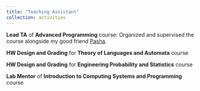 ```yaml
---
title: "Teaching Assistant"
collection: activities
---
```


**Lead TA** of **Advanced Programming** course: Organized and supervised the course alongside my good friend [Pasha](https://pashabarahimi.github.io/).<br>

**HW Design and Grading** for **Theory of Languages and Automata** course<br>

**HW Design and Grading** for **Engineering Probability and Statistics** course<br>

**Lab Mentor** of **Introduction to Computing Systems and Programming** course<br>
